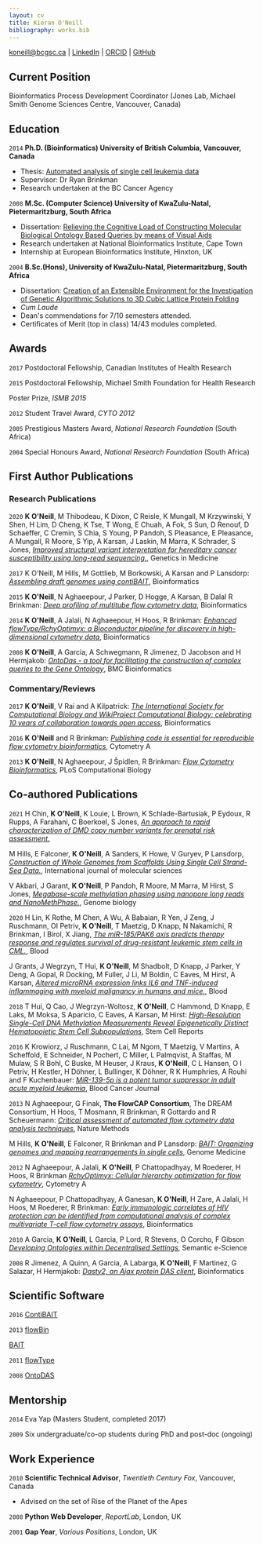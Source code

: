 ```yaml
---
layout: cv
title: Kieran O'Neill
bibliography: works.bib
---
```



<div id="webaddress">
<div id="webcentred">
<a href="mailto:koneill@bcgsc.ca">koneill@bcgsc.ca</a>
| <a href="https://www.linkedin.com/in/oneillkza/">LinkedIn</a> | <a href="http://orcid.org/0000-0001-7609-5905">ORCID</a> | <a href="https://github.com/oneillkza">GitHub</a>
</div>
</div>


## Current Position
Bioinformatics Process Development Coordinator (Jones Lab, Michael Smith Genome Sciences Centre, Vancouver, Canada)


## Education

`2014`
__Ph.D. (Bioinformatics) University of British Columbia, Vancouver, Canada__ 

- Thesis: [Automated analysis of single cell leukemia data](https://open.library.ubc.ca/cIRcle/collections/ubctheses/24/items/1.0135595) 
- Supervisor: Dr Ryan Brinkman
- Research undertaken at the BC Cancer Agency

`2008`
__M.Sc. (Computer Science) University of KwaZulu-Natal, Pietermaritzburg, South Africa__

- Dissertation: [Relieving the Cognitive Load of Constructing Molecular Biological Ontology Based Queries by means of Visual Aids](http://publicationslist.org.s3.amazonaws.com/data/kierano/ref-5/Dissertation.pdf)
- Research undertaken at National Bioinformatics Institute, Cape Town
- Internship at European Bioinformatics Institute, Hinxton, UK


`2004`
__B.Sc.(Hons), University of KwaZulu-Natal, Pietermaritzburg, South Africa__

- Dissertation: [Creation of an Extensible Environment for the Investigation of Genetic Algorithmic Solutions to 3D Cubic Lattice Protein Folding](http://publicationslist.org.s3.amazonaws.com/data/kierano/ref-4/Dissertation.pdf)
- *Cum Laude*
- Dean's commendations for 7/10 semesters attended.
- Certificates of Merit (top in class) 14/43 modules completed.


## Awards

`2017`
Postdoctoral Fellowship, Canadian Institutes of Health Research

`2015`
Postdoctoral Fellowship, Michael Smith Foundation for Health Research

Poster Prize, *ISMB 2015*

`2012`
Student Travel Award, *CYTO 2012*

`2005`
Prestigious Masters Award, *National Research Foundation* (South Africa)

`2004`
Special Honours Award, *National Research Foundation* (South Africa)





## First Author Publications

<!-- A list is also available [online](http://scholar.google.co.uk/citations?user=LTOTl0YAAAAJ) -->

### Research Publications
`2020`
**K O'Neill**, M Thibodeau, K Dixon, C Reisle, K Mungall, M Krzywinski, Y Shen, H Lim, D Cheng, K Tse, T Wong, E Chuah, A Fok, S Sun, D Renouf, D Schaeffer, C Cremin, S Chia, S Young, P Pandoh, S Pleasance, E Pleasance, A Mungall, R Moore, S Yip, A Karsan, J Laskin, M Marra, K Schrader, S Jones, *[Improved structural variant interpretation for hereditary cancer susceptibility using long-read sequencing.](https://doi.org/10.1038/s41436-020-0880-8)*, Genetics in Medicine


`2017`
K O'Neill, M Hills, M Gottlieb, M Borkowski, A Karsan and P Lansdorp: *[Assembling draft genomes using contiBAIT](http://dx.doi.org/10.1093/bioinformatics/btx281)*, Bioinformatics

`2015`
**K O'Neill**, N Aghaeepour, J Parker, D Hogge, A Karsan, B Dalal R Brinkman: *[Deep profiling of multitube flow cytometry data](https://doi.org/10.1093/bioinformatics/btv008)*, Bioinformatics

`2014`
**K O'Neill**, A Jalali, N Aghaeepour, H Hoos, R Brinkman: *[Enhanced flowType/RchyOptimyx: a Bioconductor pipeline for discovery in high-dimensional cytometry data](https://doi.org/10.1093/bioinformatics/btt770)*, Bioinformatics

`2008`
**K O'Neill**, A Garcia, A Schwegmann, R Jimenez, D Jacobson and H Hermjakob: *[OntoDas - a tool for facilitating the construction of complex queries to the Gene Ontology](https://doi.org/10.1186/1471-2105-9-437)*, BMC Bioinformatics


### Commentary/Reviews

`2017`
**K O'Neill**, V Rai and A Kilpatrick: *[The International Society for Computational Biology and WikiProject Computational Biology: celebrating 10 years of collaboration towards open access](https://doi.org/10.1093/bioinformatics/btx388)*, Bioinformatics

`2016`
**K O'Neill** and R Brinkman: *[Publishing code is essential for reproducible flow cytometry bioinformatics](https://doi.org/10.1002/cyto.a.22805)*, Cytometry A

`2013`
**K O'Neill**, N Aghaeepour, J Špidlen, R Brinkman: *[Flow Cytometry Bioinformatics](https://doi.org/10.1371/journal.pcbi.1003365)*, PLoS Computational Biology


## Co-authored Publications 

`2021`
H Chin, **K O'Neill**, K Louie, L Brown, K Schlade-Bartusiak, P Eydoux, R Rupps, A Farahani, C Boerkoel, S Jones, *[An approach to rapid characterization of DMD copy number variants for prenatal risk assessment.](https://doi.org/10.1002/ajmg.a.62349)*

M Hills, E Falconer, **K O'Neill**, A Sanders, K Howe, V Guryev, P Lansdorp, *[Construction of Whole Genomes from Scaffolds Using Single Cell Strand-Seq Data.](https://doi.org/10.3390/ijms22073617)*, International journal of molecular sciences

V Akbari, J Garant, **K O'Neill**, P Pandoh, R Moore, M Marra, M Hirst, S Jones, *[Megabase-scale methylation phasing using nanopore long reads and NanoMethPhase.](https://doi.org/10.1186/s13059-021-02283-5)*, Genome biology

`2020`
H Lin, K Rothe, M Chen, A Wu, A Babaian, R Yen, J Zeng, J Ruschmann, OI Petriv, **K O'Neill**, T Maetzig, D Knapp, N Nakamichi, R Brinkman, I Birol, X Jiang, *[The miR-185/PAK6 axis predicts therapy response and regulates survival of drug-resistant leukemic stem cells in CML.](https://doi.org/10.1182/blood.2019003636)*, Blood

J Grants, J Wegrzyn, T Hui, **K O'Neill**, M Shadbolt, D Knapp, J Parker, Y Deng, A Gopal, R Docking, M Fuller, J Li, M Boldin, C Eaves, M Hirst, A Karsan, *[Altered microRNA expression links IL6 and TNF-induced inflammaging with myeloid malignancy in humans and mice.](https://doi.org/10.1182/blood.2019003105)*, Blood

`2018`
T Hui, Q Cao, J Wegrzyn-Woltosz, **K O'Neill**, C Hammond, D Knapp, E Laks, M Moksa, S Aparicio, C Eaves, A Karsan, M Hirst: *[High-Resolution Single-Cell DNA Methylation Measurements Reveal Epigenetically Distinct Hematopoietic Stem Cell Subpopulations](https://doi.org/10.1016/j.stemcr.2018.07.003)*, Stem Cell Reports

`2016`
K Krowiorz, J Ruschmann, C Lai, M Ngom, T Maetzig, V Martins, A Scheffold, E Schneider, N Pochert, C Miller, L Palmqvist, A Staffas, M Mulaw, S R Bohl, C Buske, M Heuser, J Kraus, **K O'Neill**, C L Hansen, O I Petriv, H Kestler, H Döhner, L Bullinger, K Döhner, R K Humphries, A Rouhi and F Kuchenbauer:   *[MiR-139-5p is a potent tumor suppressor in adult acute myeloid leukemia](https://doi.org/10.1038/bcj.2016.110)*, Blood Cancer Journal

`2013`
N Aghaeepour, G Finak, **The FlowCAP Consortium**, The DREAM Consortium, H Hoos, T Mosmann, R Brinkman, R Gottardo and R Scheuermann: *[Critical assessment of automated flow cytometry data analysis techniques](https://doi.org/10.1038/nmeth.2365)*, Nature Methods

M Hills, **K O'Neill**, E Falconer, R Brinkman and P Lansdorp: *[BAIT: Organizing genomes and mapping rearrangements in single cells](https://doi.org/10.1186/gm486)*, Genome Medicine

`2012`
N Aghaeepour, A Jalali,  **K O'Neill**, P Chattopadhyay,  M Roederer, H Hoos, R Brinkman *[RchyOptimyx: Cellular hierarchy optimization for flow cytometry](https://doi.org/10.1002/cyto.a.22209)*, Cytometry A

N Aghaeepour, P Chattopadhyay, A Ganesan, **K O'Neill**, H Zare, A Jalali, H Hoos, M Roederer, R Brinkman: *[Early immunologic correlates of HIV protection can be identified from computational analysis of complex multivariate T-cell flow cytometry assays](https://doi.org/10.1093/bioinformatics/bts082)*, Bioinformatics

`2010`
A Garcia, **K O'Neill**, L Garcia, P Lord, R Stevens, O Corcho, F Gibson *[Developing Ontologies within Decentralised Settings](https://doi.org/10.1007/978-1-4419-5908-9_4)*, Semantic e-Science

`2008`
R Jimenez, A Quinn, A Garcia, A Labarga, **K O'Neill**, F Martinez, G Salazar, H Hermjakob: *[Dasty2, an Ajax protein DAS client](https://doi.org/10.1093/bioinformatics/btn387)*, Bioinformatics


## Scientific Software 

`2016`
[ContiBAIT](https://bioconductor.org/packages/release/bioc/html/contiBAIT.html)

`2013`
[flowBin](https://www.bioconductor.org/packages/release/bioc/html/flowBin.html)

[BAIT](https://sourceforge.net/projects/bait/)

`2011`
[flowType](https://www.bioconductor.org/packages/release/bioc/html/flowType.html)

`2008`
[OntoDAS](https://sourceforge.net/projects/ontodas/)


## Mentorship

`2014` Eva Yap (Masters Student, completed 2017) 

`2009` Six undergraduate/co-op students during PhD and post-doc (ongoing) 


## Work Experience 

`2010`
__Scientific Technical Advisor__, *Twentieth Century Fox*, Vancouver, Canada

- Advised on the set of Rise of the Planet of the Apes

`2008`
__Python Web Developer__, *ReportLab*, London, UK


`2001`
__Gap Year__, *Various Positions*, London, UK 



<!-- ### Footer

Last updated: Oct 2018 -->


